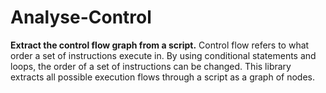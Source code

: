 Analyse-Control
===============

**Extract the control flow graph from a script.**
Control flow refers to what order a set of instructions execute in. By using
conditional statements and loops, the order of a set of instructions can be
changed. This library extracts all possible execution flows through a script as
a graph of nodes.

<!-- Limitations
-----------

 - Because of exceptions, functions with side-effects will be modeled such that
   any variables closed over will capture both states, given that the exception
   can be caught and the function re-run. IE in the given function:

   ```javascript
   var x = 1;
   function abc(input) {
     x = "unset";
     x = input.value;
     x = 1;
     return x;
   }
   ```

   An engineer might be led to believe that `x` will always be a number,
   however, given an input of:

   ```javascript
   var input = {};
   Object.define(input, "value", {
     getter: function() {
       throw new Error("why would you program anything like this?");
     }
   })
   abc(input);
   ```

   We can see that `x` can actually end up being a string or a number -->
